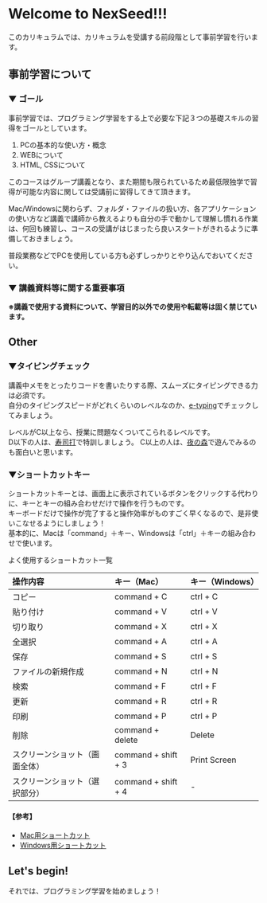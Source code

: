 

# Welcome to NexSeed!!!
このカリキュラムでは、カリキュラムを受講する前段階として事前学習を行います。

## 事前学習について
### ▼ ゴール
事前学習では、プログラミング学習をする上で必要な下記３つの基礎スキルの習得をゴールとしています。

1. PCの基本的な使い方・概念
1. WEBについて
1. HTML, CSSについて

このコースはグループ講義となり、また期間も限られているため最低限独学で習得が可能な内容に関しては受講前に習得してきて頂きます。

Mac/Windowsに関わらず、フォルダ・ファイルの扱い方、各アプリケーションの使い方など講義で講師から教えるよりも自分の手で動かして理解し慣れる作業は、何回も練習し、コースの受講がはじまったら良いスタートがきれるように準備しておきましょう。

普段業務などでPCを使用している方も必ずしっかりとやり込んでおいてください。

### ▼ 講義資料等に関する重要事項 
**※講義で使用する資料について、学習目的以外での使用や転載等は固く禁じています。**

## Other
### ▼タイピングチェック
講義中メモをとったりコードを書いたりする際、スムーズにタイピングできる力は必須です。  
自分のタイピングスピードがどれくらいのレベルなのか、[e-typing](http://www.e-typing.ne.jp/)でチェックしてみましょう。

レベルがC以上なら、授業に問題なくついてこられるレベルです。  
D以下の人は、[寿司打](http://typing.sakura.ne.jp/sushida/)で特訓しましょう。
C以上の人は、[夜の森](http://neutralx0.net/yorumori/)で遊んでみるのも面白いと思います。

### ▼ショートカットキー
ショートカットキーとは、画面上に表示されているボタンをクリックする代わりに、キーとキーの組み合わせだけで操作を行うものです。  
キーボードだけで操作が完了すると操作効率がものすごく早くなるので、是非使いこなせるようにしましょう！  
基本的に、Macは「command」＋キー、Windowsは「ctrl」＋キーの組み合わせで使います。

よく使用するショートカット一覧

|操作内容                 |キー（Mac）           |キー（Windows）|
|:----------------------|:-------------------|:-------------|
|コピー                   |command + C         |ctrl + C      |
|貼り付け                 |command + V         |ctrl + V      |
|切り取り                 |command + X         |ctrl + X      |
|全選択                   |command + A        |ctrl + A       |
|保存                    |command + S         |ctrl + S       |
|ファイルの新規作成         |command + N         |ctrl + N       |
|検索                    |command + F         |ctrl + F       |
|更新                    |command + R         |ctrl + R       |
|印刷                    |command + P         |ctrl + P       |
|削除                    |command + delete    |Delete         |
|スクリーンショット（画面全体）|command + shift + 3 |Print Screen   |
|スクリーンショット（選択部分）|command + shift + 4 |-              |


#### 【参考】
* [Mac用ショートカット](http://matome.naver.jp/odai/2138612139607002701)
* [Windows用ショートカット](http://www.geocities.jp/kagemusyamk1/e.short1.html)

## Let's begin!
それでは、プログラミング学習を始めましょう！
